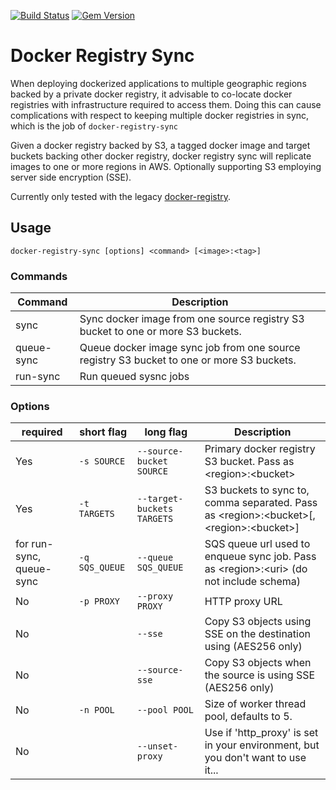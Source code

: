 [![Build Status](https://travis-ci.org/socrata-platform/docker-registry-sync.svg)](https://travis-ci.org/socrata-platform/docker-registry-sync)
[![Gem Version](https://badge.fury.io/rb/docker-registry-sync.svg)](https://badge.fury.io/rb/docker-registry-sync)

# Docker Registry Sync

When deploying dockerized applications to multiple geographic regions backed by a private docker registry, it advisable to co-locate
docker registries with infrastructure required to access them.  Doing this can cause complications with respect to keeping multiple docker
registries in sync, which is the job of `docker-registry-sync`

Given a docker registry backed by S3, a tagged docker image and target buckets backing other docker registry, docker registry sync will
replicate images to one or more regions in AWS. Optionally supporting S3 employing server side encryption (SSE).

Currently only tested with the legacy [docker-registry](https://github.com/docker/docker-registry).

## Usage

`docker-registry-sync [options] <command> [<image>:<tag>]`

### Commands

| Command | Description |
|---------|-------------|
| sync | Sync docker image from one source registry S3 bucket to one or more S3 buckets. |
| queue-sync | Queue docker image sync job from one source registry S3 bucket to one or more S3 buckets. |
| run-sync | Run queued sysnc jobs |

### Options

| required                 | short flag     | long flag                  | Description |
|--------------------------|----------------|----------------------------|-------------|
| Yes                      | `-s SOURCE`    | `--source-bucket SOURCE`   |   Primary docker registry S3 bucket. Pass as \<region>:\<bucket> |
| Yes                      | `-t TARGETS`   | `--target-buckets TARGETS` |   S3 buckets to sync to, comma separated. Pass as \<region>:\<bucket>[,\<region>:\<bucket>] |
| for run-sync, queue-sync | `-q SQS_QUEUE` | `--queue SQS_QUEUE`        |   SQS queue url used to enqueue sync job. Pass as \<region>:\<uri> (do not include schema) |
| No                       | `-p PROXY`     | `--proxy PROXY`            |   HTTP proxy URL |
| No                       |                | `--sse`                    |   Copy S3 objects using SSE on the destination using (AES256 only) |
| No                       |                | `--source-sse`             |   Copy S3 objects when the source is using SSE (AES256 only) |
| No                       | `-n POOL`      | `--pool POOL`              |   Size of worker thread pool, defaults to 5. |
| No                       |                | `--unset-proxy`            |  Use if 'http_proxy' is set in your environment, but you don't want to use it... |
